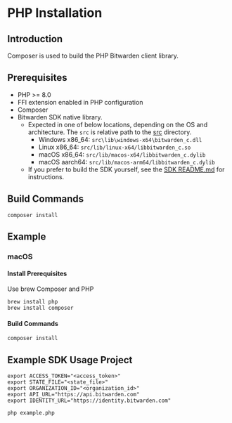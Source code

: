# PHP Installation

## Introduction

Composer is used to build the PHP Bitwarden client library.

## Prerequisites

- PHP >= 8.0
- FFI extension enabled in PHP configuration
- Composer
- Bitwarden SDK native library.
  - Expected in one of below locations, depending on the OS and architecture.
    The `src` is relative path to the [src](./src) directory.
    - Windows x86_64: `src\lib\windows-x64\bitwarden_c.dll`
    - Linux x86_64: `src/lib/linux-x64/libbitwarden_c.so`
    - macOS x86_64: `src/lib/macos-x64/libbitwarden_c.dylib`
    - macOS aarch64: `src/lib/macos-arm64/libbitwarden_c.dylib`
  - If you prefer to build the SDK yourself, see the [SDK README.md](../../README.md) for instructions.

## Build Commands

```shell
composer install
```

## Example

### macOS

#### Install Prerequisites

Use brew Composer and PHP

```shell
brew install php
brew install composer
```

#### Build Commands

```shell
composer install
```

## Example SDK Usage Project

```shell
export ACCESS_TOKEN="<access_token>"
export STATE_FILE="<state_file>"
export ORGANIZATION_ID="<organization_id>"
export API_URL="https://api.bitwarden.com"
export IDENTITY_URL="https://identity.bitwarden.com"

php example.php
```
